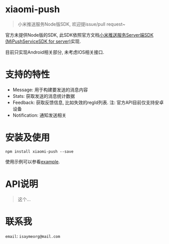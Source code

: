 # xiaomi-push
> 小米推送服务Node版SDK, 欢迎提issue/pull request~

官方未提供Node版的SDK, 此SDK依照官方文档[小米推送服务Server端SDK (MiPushServiceSDK for server)](http://dev.xiaomi.com/doc/?p=533)实现.

目前只实现Android相关部分, 未考虑IOS相关接口.

# 支持的特性
- Message: 用于构建要发送的消息内容
- Stats: 获取发送的消息统计数据
- Feedback: 获取反馈信息, 比如失效的regId列表. 注: 官方API目前仅支持安卓设备
- Notification: 通知发送相关

# 安装及使用

    npm install xiaomi-push --save


使用示例可以参看[example](./example).

# API说明
> 这个...

# 联系我
`email`: `isaymeorg@mail.com`

